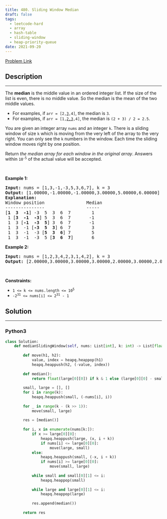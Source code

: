 ```yaml
---
title: 480. Sliding Window Median
draft: false
tags: 
  - leetcode-hard
  - array
  - hash-table
  - sliding-window
  - heap-priority-queue
date: 2021-09-20
---
```


[Problem Link](https://leetcode.com/problems/sliding-window-median/)

## Description

---
<p>The <strong>median</strong> is the middle value in an ordered integer list. If the size of the list is even, there is no middle value. So the median is the mean of the two middle values.</p>

<ul>
	<li>For examples, if <code>arr = [2,<u>3</u>,4]</code>, the median is <code>3</code>.</li>
	<li>For examples, if <code>arr = [1,<u>2,3</u>,4]</code>, the median is <code>(2 + 3) / 2 = 2.5</code>.</li>
</ul>

<p>You are given an integer array <code>nums</code> and an integer <code>k</code>. There is a sliding window of size <code>k</code> which is moving from the very left of the array to the very right. You can only see the <code>k</code> numbers in the window. Each time the sliding window moves right by one position.</p>

<p>Return <em>the median array for each window in the original array</em>. Answers within <code>10<sup>-5</sup></code> of the actual value will be accepted.</p>

<p>&nbsp;</p>
<p><strong class="example">Example 1:</strong></p>

<pre>
<strong>Input:</strong> nums = [1,3,-1,-3,5,3,6,7], k = 3
<strong>Output:</strong> [1.00000,-1.00000,-1.00000,3.00000,5.00000,6.00000]
<strong>Explanation:</strong> 
Window position                Median
---------------                -----
[<strong>1  3  -1</strong>] -3  5  3  6  7        1
 1 [<strong>3  -1  -3</strong>] 5  3  6  7       -1
 1  3 [<strong>-1  -3  5</strong>] 3  6  7       -1
 1  3  -1 [<strong>-3  5  3</strong>] 6  7        3
 1  3  -1  -3 [<strong>5  3  6</strong>] 7        5
 1  3  -1  -3  5 [<strong>3  6  7</strong>]       6
</pre>

<p><strong class="example">Example 2:</strong></p>

<pre>
<strong>Input:</strong> nums = [1,2,3,4,2,3,1,4,2], k = 3
<strong>Output:</strong> [2.00000,3.00000,3.00000,3.00000,2.00000,3.00000,2.00000]
</pre>

<p>&nbsp;</p>
<p><strong>Constraints:</strong></p>

<ul>
	<li><code>1 &lt;= k &lt;= nums.length &lt;= 10<sup>5</sup></code></li>
	<li><code>-2<sup>31</sup> &lt;= nums[i] &lt;= 2<sup>31</sup> - 1</code></li>
</ul>


## Solution

---
### Python3
``` py title='sliding-window-median'
class Solution:
    def medianSlidingWindow(self, nums: List[int], k: int) -> List[float]:
    
        def move(h1, h2):
            value, index = heapq.heappop(h1)
            heapq.heappush(h2, (-value, index))
        
        def median():
            return float(large[0][0]) if k & 1 else (large[0][0] - small[0][0]) / 2
    
        small, large = [], []
        for i in range(k):
            heapq.heappush(small, (-nums[i], i))
        
        for _ in range(k - (k >> 1)):
            move(small, large)
        
        res = [median()]
        
        for i, x in enumerate(nums[k:]):
            if x >= large[0][0]:
                heapq.heappush(large, (x, i + k))
                if nums[i] <= large[0][0]:
                    move(large, small)
            else:
                heapq.heappush(small, (-x, i + k))
                if nums[i] >= large[0][0]:
                    move(small, large)
            
            while small and small[0][1] <= i:
                heapq.heappop(small)
            
            while large and large[0][1] <= i:
                heapq.heappop(large)
            
            res.append(median())
            
        return res
```

